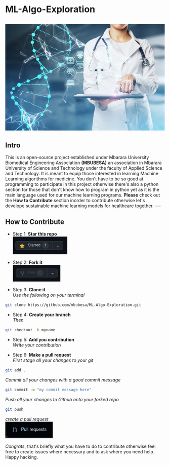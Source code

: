 # ML-Algo-Exploration  

![img](ai.webp)
---
## Intro   
</b>
This is an open-source project established under Mbarara University Biomedical Engineering Association <b>(MBUBESA)</b> an association in Mbarara University of Science and Technology under the faculty of Applied Science and Technology.
It is meant to equip those interested in learning Machine Learning algorithms for medicine. You don't have to be so good at programming to participate in this project otherwise there's also a python section for those that don't know how to program in python yet as it is the main language used for our machine learning programs. <b>Please</b> check out the <b>How to Contribute</b> section inorder to contribute otherwise let's develope sustainable machine learning models for healthcare together.
---

## How to Contribute

* Step 1: <b>Star this repo</b>  
![img1](star.png)   

* Step 2: <b>Fork it</b>  
![img2](fork.png)  

* Step 3: <b>Clone it</b>   
*Use the following on your terminal* <br>
```sh
git clone https://github.com/mbubesa/ML-Algo-Exploration.git
```

* Step 4: <b>Create your branch</b>  
*Then* <br>
```sh
git checkout -b myname
```   

* Step 5: <b>Add you contribution</b>  
*Write your contribution*  

* Step 6: <b>Make a pull request</b>   
*First stage all your changes to your git*  
```sh
git add .
```   

*Commit all your changes with a good commit message*  
```sh
git commit -m "my commit message here"
```   
*Push all your changes to Github onto your forked repo*   
```sh
git push
```    

*create a pull request*   
![img4](pull.png)  

*Congrats*, that's briefly what you have to do to contribute otherwise feel
free to create issues where necessary and to ask where you need help. Happy hacking.
